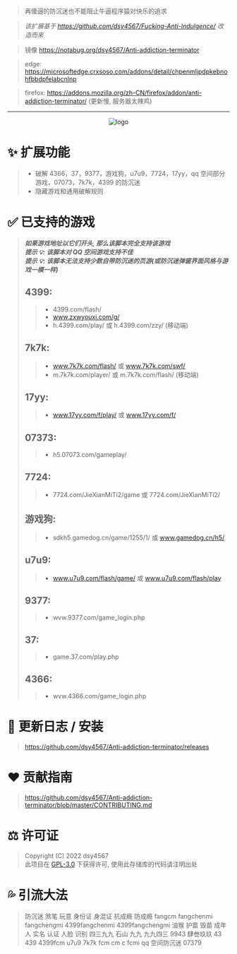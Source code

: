 > 再傻逼的防沉迷也不能阻止牛逼程序猿对快乐的追求

> _该扩展基于 https://github.com/dsy4567/Fucking-Anti-Indulgence/ 改造而来_

> 镜像 https://notabug.org/dsy4567/Anti-addiction-terminator

> edge: https://microsoftedge.crxsoso.com/addons/detail/chpenmljpdpkebnohfbbdpfelabcnlnp

> firefox: https://addons.mozilla.org/zh-CN/firefox/addon/anti-addiction-terminator/ (更新慢, 服务器太辣鸡)

---

<center>
<p align="center" style="text-align:center;">
<img style="text-align:center;" alt="logo" title="logo" src="https://dsy4567.github.io/logo.svg" />
</p>
</center>

# ✨ 扩展功能

> -   破解 4366，37，9377，游戏狗，u7u9，7724，17yy，qq 空间部分游戏，07073，7k7k，4399 的防沉迷
> -   隐藏游戏和通用破解规则

# ✅ 已支持的游戏

> _**如果游戏地址以它们开头, 那么该脚本完全支持该游戏**_  
> _**提示 💡: 该脚本对 QQ 空间游戏支持不佳**_  
> _**提示 💡: 该脚本无法支持少数自带防沉迷的页游(或防沉迷弹窗界面风格与游戏一模一样)**_
>
> ## 4399:
>
> > -   4399.com/flash/
> > -   www.zxwyouxi.com/g/
> > -   h.4399.com/play/ 或 h.4399.com/zzy/ (移动端)
>
> ## 7k7k:
>
> > -   www.7k7k.com/flash/ 或 www.7k7k.com/swf/
> > -   m.7k7k.com/player/ 或 m.7k7k.com/flash/ (移动端)
>
> ## 17yy:
>
> > -   www.17yy.com/f/play/ 或 www.17yy.com/f/
>
> ## 07373:
>
> > -   h5.07073.com/gameplay/
>
> ## 7724:
>
> > -   7724.com/JieXianMiTi2/game 或 7724.com/JieXianMiTi2/
>
> ## 游戏狗:
>
> > -   sdkh5.gamedog.cn/game/1255/1/ 或 www.gamedog.cn/h5/
>
> ## u7u9:
>
> > -   www.u7u9.com/flash/game/ 或 www.u7u9.com/flash/play
>
> ## 9377:
>
> > -   wvw.9377.com/game_login.php
>
> ## 37:
>
> > -   game.37.com/play.php
>
> ## 4366:
>
> > -   wvw.4366.com/game_login.php

# 💪 更新日志 / 安装

> https://github.com/dsy4567/Anti-addiction-terminator/releases

# ❤️ 贡献指南

> https://github.com/dsy4567/Anti-addiction-terminator/blob/master/CONTRIBUTING.md

# ⚖️ 许可证

> Copyright (C) 2022 dsy4567  
> 此项目在 [GPL-3.0](COPYING.txt) 下获得许可, 使用此存储库的代码请注明出处

# 💦 引流大法

> 防沉迷 煞笔 玩意 身份证 身混证 抗成瘾 防成瘾 fangcm fangchenmi fangchengmi 4399fangchenmi 4399fangchengmi 油猴 护苗 毁苗 成年人 实名 认证 人脸 识别 四三九九 石山 九九 九九四三 9943 肆叁玖玖 43 439 4399fcm u7u9 7k7k fcm cm c fcmi qq 空间防沉迷 07379
